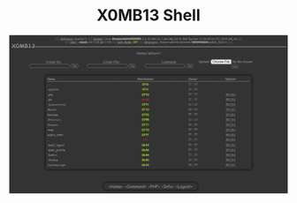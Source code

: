 <h1 align="center">X0MB13 Shell</h1>

<img src="https://raw.githubusercontent.com/1337r0j4n/php-backdoors/main/.img/74.jpeg">
